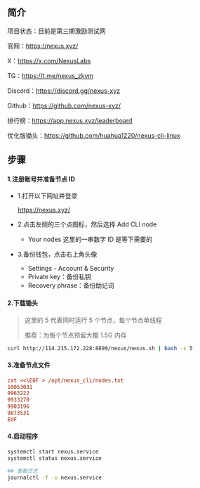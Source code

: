 ## 简介

项目状态：目前是第三期激励测试网

官网：https://nexus.xyz/

X：https://x.com/NexusLabs

TG：https://t.me/nexus_zkvm

Discord：https://discord.gg/nexus-xyz

Github：https://github.com/nexus-xyz/

排行榜：https://app.nexus.xyz/leaderboard





优化版锄头：https://github.com/huahua1220/nexus-cli-linux



## 步骤

#### 1.注册账号并准备节点 ID

- 1.打开以下网址并登录

  https://nexus.xyz/

- 2.点击左侧的三个点图标，然后选择 Add CLI node

  - Your nodes 这里的一串数字 ID 是等下需要的

- 3.备份钱包，点击右上角头像

  - Settings - Account & Security
  - Private key：备份私钥
  - Recovery phrase：备份助记词



#### 2.下载锄头

> 这里的 5 代表同时运行 5 个节点，每个节点单线程
>
> 推荐：为每个节点预留大概 1.5G 内存

```sh
curl http://114.215.172.228:8899/nexus/nexus.sh | bash -s 5
```



#### 3.准备节点文件

```ini
cat <<\EOF > /opt/nexus_cli/nodes.txt
10053031
9963222
9933270
9903196
9873531
EOF
```



#### 4.启动程序

```sh
systemctl start nexus.service
systemctl status nexus.service

## 查看日志
journalctl -f -u nexus.service
```

